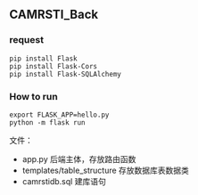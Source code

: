 ## CAMRSTI_Back

### request

```
pip install Flask
pip install Flask-Cors
pip install Flask-SQLAlchemy
```

### How to run

```
export FLASK_APP=hello.py
python -m flask run
```

文件：

- app.py 后端主体，存放路由函数
- templates/table_structure 存放数据库表数据类
- camrstidb.sql 建库语句 
